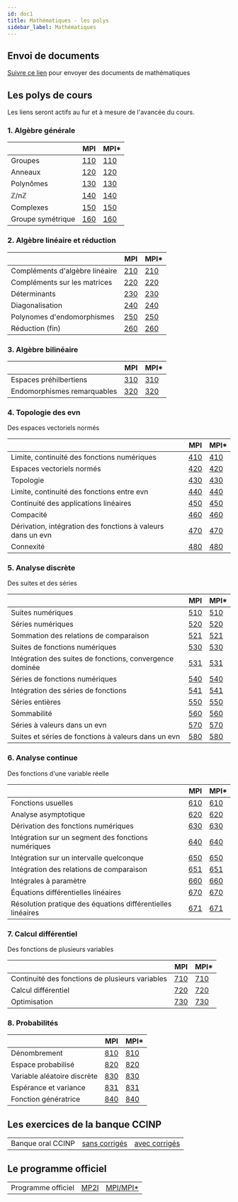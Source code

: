 ```yaml
---
id: doc1
title: Mathématiques - les polys
sidebar_label: Mathématiques
---
```


## Envoi de documents

[Suivre ce lien](http://envoi.lamartin.fr) pour envoyer des documents de mathématiques 

## Les polys de cours
Les liens seront actifs au fur et à mesure de l'avancée du cours. 

### 1. Algèbre générale

||MPI|MPI*|
| ----------- | ----------- | ----------- |
|Groupes|[110](./110.pdf)|[110](./110e.pdf)|
|Anneaux|[120](./120.pdf)|[120](./120e.pdf)|
|Polynômes|[130](./130.pdf)|[130](./130e.pdf)|
|ℤ/nℤ|[140](./140.pdf)|[140](./140e.pdf)|
|Complexes|[150](./150.pdf)|[150](./150e.pdf)|
|Groupe symétrique|[160](./160.pdf)|[160](./160e.pdf)|

### 2. Algèbre linéaire et réduction

||MPI|MPI*|
| ----------- | ----------- | ----------- |
|Compléments d'algèbre linéaire|[210](./210.pdf)|[210](./210e.pdf)|
|Compléments sur les matrices|[220](./220.pdf)|[220](./220e.pdf)|
|Déterminants|[230](./230.pdf)|[230](./230e.pdf)|
|Diagonalisation|[240](./240.pdf)|[240](./240e.pdf)|
|Polynomes d'endomorphismes|[250](./250.pdf)|[250](./250e.pdf)|
|Réduction (fin)|[260](./260.pdf)|[260](./260e.pdf)|

### 3. Algèbre bilinéaire

||MPI|MPI*|
| ----------- | ----------- | ----------- |
|Espaces préhilbertiens|[310](./310.pdf)|[310](./310e.pdf)|
|Endomorphismes remarquables|[320](./320.pdf)|[320](./320e.pdf)|

### 4. Topologie des evn
Des espaces vectoriels normés

||MPI|MPI*|
| ----------- | ----------- | ----------- |
|Limite, continuité des fonctions numériques|[410](./410.pdf)|[410](./410e.pdf)|
|Espaces vectoriels normés|[420](./420.pdf)|[420](./420e.pdf)|
|Topologie|[430](./430.pdf)|[430](./430e.pdf)|
|Limite, continuité des fonctions entre evn|[440](./440.pdf)|[440](./440e.pdf)|
|Continuité des applications linéaires|[450](./450.pdf)|[450](./450e.pdf)|
|Compacité|[460](./460.pdf)|[460](./460e.pdf)|
|Dérivation, intégration des fonctions à valeurs dans un evn|[470](./470.pdf)|[470](./470e.pdf)|
|Connexité|[480](./480.pdf)|[480](./480e.pdf)|

### 5. Analyse discrète
Des suites et des séries

||MPI|MPI*|
| ----------- | ----------- | ----------- |
|Suites numériques|[510](./510.pdf)|[510](./510e.pdf)|
|Séries numériques|[520](./520.pdf)|[520](./520e.pdf)|
|Sommation des relations de comparaison|[521](./521.pdf)|[521](./521e.pdf)|
|Suites de fonctions numériques|[530](./530.pdf)|[530](./530e.pdf)|
|Intégration des suites de fonctions, convergence dominée|[531](./531.pdf)|[531](./531e.pdf)|
|Séries de fonctions numériques|[540](./540.pdf)|[540](./540e.pdf)|
|Intégration des séries de fonctions|[541](./541.pdf)|[541](./541e.pdf)|
|Séries entières|[550](./550.pdf)|[550](./550e.pdf)|
|Sommabilité|[560](./560.pdf)|[560](./560e.pdf)|
|Séries à valeurs dans un evn|[570](./570.pdf)|[570](./570e.pdf)|
|Suites et séries de fonctions à valeurs dans un evn|[580](./580.pdf)|[580](./580e.pdf)|

### 6. Analyse continue
Des fonctions d'une variable réelle

||MPI|MPI*|
| ----------- | ----------- | ----------- |
|Fonctions usuelles|[610](./610.pdf)|[610](./610e.pdf)|
|Analyse asymptotique|[620](./620.pdf)|[620](./620e.pdf)|
|Dérivation des fonctions numériques|[630](./630.pdf)|[630](./630e.pdf)|
|Intégration sur un segment des fonctions numériques|[640](./640.pdf)|[640](./640e.pdf)|
|Intégration sur un intervalle quelconque|[650](./650.pdf)|[650](./650e.pdf)|
|Intégration des relations de comparaison|[651](./651.pdf)|[651](./651e.pdf)|
|Intégrales à paramètre|[660](./660.pdf)|[660](./660e.pdf)|
|Équations différentielles linéaires|[670](./670.pdf)|[670](./670e.pdf)|
|Résolution pratique des équations différentielles linéaires|[671](./671.pdf)|[671](./671e.pdf)|

### 7. Calcul différentiel
Des fonctions de plusieurs variables

||MPI|MPI*|
| ----------- | ----------- | ----------- |
|Continuité des fonctions de plusieurs variables|[710](./710.pdf)|[710](./710e.pdf)|
|Calcul différentiel|[720](./720.pdf)|[720](./720e.pdf)|
|Optimisation|[730](./730.pdf)|[730](./730e.pdf)|

### 8. Probabilités

||MPI|MPI*|
| ----------- | ----------- | ----------- |
|Dénombrement|[810](./810.pdf)|[810](./810e.pdf)|
|Espace probabilisé|[820](./820.pdf)|[820](./820e.pdf)|
|Variable aléatoire discrète|[830](./830.pdf)|[830](./830e.pdf)|
|Espérance et variance|[831](./831.pdf)|[831](./831e.pdf)|
|Fonction génératrice|[840](./840.pdf)|[840](./840e.pdf)|




## Les exercices de la banque CCINP

| | | |
| ----------- | ----------- | ----------- |
|Banque oral CCINP|[sans corrigés](./2025_CCINP_sans_corrections.pdf)|[avec corrigés](./2025_CCINP_avec_corrections.pdf)|


## Le programme officiel

| | | |
| ----------- | ----------- | ----------- |
|Programme officiel|[MP2I](./programme-mpsi-mp2i_mathematiques.pdf)|[MPI/MPI*](./programme-mp-mpi_mathematiques.pdf)|
